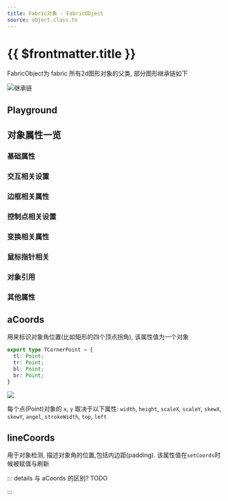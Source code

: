 ```yaml
---
title: Fabric对象 - FabricObject
source: object.class.ts
---
```


<script setup>
import TutorialPlayground from '../components/TutorialPlayground.vue'
</script>

# {{ $frontmatter.title }}

FabricObject为 fabric 所有2d图形对象的父类, 部分图形继承链如下

<Image src="https://s2.loli.net/2022/11/28/JxRqXQYyuHamsEN.png" title="继承链" />

## Playground

<ClientOnly>
<Demo title="Playground">
<TutorialPlayground />
</Demo>
</ClientOnly>

## 对象属性一览

### 基础属性
<!--@include: ./parts/objectBasicAttrs.md-->

### 交互相关设置
<!--@include: ./parts/control.md-->

### 边框相关属性
<!--@include: ./parts/objectBorder.md-->

### 控制点相关设置
<!--@include: ./parts/objectControls.md-->

### 变换相关属性
<!--@include: ./parts/objectTransform.md-->

### 鼠标指针相关
<!--@include: ./parts/cursor.md--> 

### 对象引用
<!--@include: ./parts/reference.md-->

### 其他属性
<!--@include: ./parts/others.md--> 

## aCoords

用来标识对象角位置(比如矩形的四个顶点拐角), 该属性值为一个对象

```typescript
export type TCornerPoint = {
  tl: Point;
  tr: Point;
  bl: Point;
  br: Point;
}
```

![](https://s2.loli.net/2022/11/28/LFqTdBSHE6Vzmj8.png#crop=0&crop=0&crop=1&crop=1&id=kIE3Y&originHeight=166&originWidth=162&originalType=binary&ratio=1&rotation=0&showTitle=false&status=done&style=none&title=)

每个点(Point)对象的 `x`, `y` 取决于以下属性: `width`, `height`, `scaleX`, `scaleY`,
`skewX`, `skewY`, `angel`, `strokeWidth`, `top`, `left`

## lineCoords

用于对象检测, 描述对象角的位置,包括内边距(padding).
该属性值在`setCoords`时候被赋值与刷新

::: details 与 aCoords 的区别?
TODO

:::
